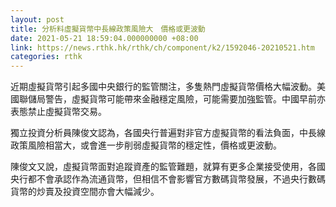 ```yaml
---
layout: post
title: 分析料虛擬貨幣中長線政策風險大　價格或更波動
date: 2021-05-21 18:59:04.000000000 +08:00
link: https://news.rthk.hk/rthk/ch/component/k2/1592046-20210521.htm
categories: rthk
---
```


近期虛擬貨幣引起多國中央銀行的監管關注，多隻熱門虛擬貨幣價格大幅波動。美國聯儲局警告，虛擬貨幣可能帶來金融穩定風險，可能需要加強監管。中國早前亦表態禁止虛擬貨幣交易。

獨立投資分析員陳俊文認為，各國央行普遍對非官方虛擬貨幣的看法負面，中長線政策風險相當大，或會進一步削弱虛擬貨幣的穩定性，價格或更波動。

陳俊文又說，虛擬貨幣面對追蹤資產的監管難題，就算有更多企業接受使用，各國央行都不會承認作為流通貨幣，但相信不會影響官方數碼貨幣發展，不過央行數碼貨幣的炒賣及投資空間亦會大幅減少。
